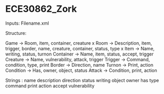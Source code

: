 # ECE30862_Zork

Inputs: Filename.xml

Structure:

Game -> Room, item, container, creature
x Room -> Description, item, trigger, border, name, creature, container, status, type
x Item -> Name, writing, status, turnon
Container -> Name, item, status, accept, trigger
Creature -> Name, vulnerability, attack, trigger
Trigger -> Command, condition, type, print
Border -> Direction, name
Turnon -> Print, action
Condition -> Has, owner, object, status
Attack -> Condition, print, action


Strings :
name
description
direction
status
writing
object
owner
has
type
command
print
action
accept
vulnerability
